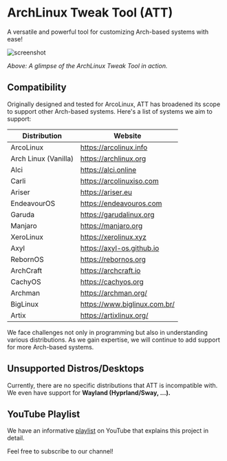 # ArchLinux Tweak Tool (ATT)

A versatile and powerful tool for customizing Arch-based systems with ease!

![screenshot](https://user-images.githubusercontent.com/36679406/202098693-3a94fa43-7916-42ba-9c1c-a4c7ecaff306.png)

*Above: A glimpse of the ArchLinux Tweak Tool in action.*

## Compatibility

Originally designed and tested for ArcoLinux, ATT has broadened its scope to support other Arch-based systems. Here's a list of systems we aim to support:

| Distribution          | Website                       |
|-----------------------|-------------------------------|
| ArcoLinux             | https://arcolinux.info        |
| Arch Linux (Vanilla)  | https://archlinux.org         |
| Alci                  | https://alci.online           |
| Carli                 | https://arcolinuxiso.com      |
| Ariser                | https://ariser.eu             |
| EndeavourOS           | https://endeavouros.com       |
| Garuda                | https://garudalinux.org       |
| Manjaro               | https://manjaro.org           |
| XeroLinux             | https://xerolinux.xyz         |
| Axyl                  | https://axyl-os.github.io     |
| RebornOS              | https://rebornos.org          |
| ArchCraft             | https://archcraft.io          |
| CachyOS               | https://cachyos.org           |
| Archman       		| https://archman.org/          |
| BigLinux      		| https://www.biglinux.com.br/  |
| Artix         		| https://artixlinux.org/       |

We face challenges not only in programming but also in understanding various distributions. As we gain expertise, we will continue to add support for more Arch-based systems.

## Unsupported Distros/Desktops

Currently, there are no specific distributions that ATT is incompatible with. We even have support for **Wayland (Hyprland/Sway, ...).**

## YouTube Playlist

We have an informative [playlist](https://www.youtube.com/playlist?list=PLlloYVGq5pS5nvFc_LYRE82Gh3XWA6rVH) on YouTube that explains this project in detail.

Feel free to subscribe to our channel!
